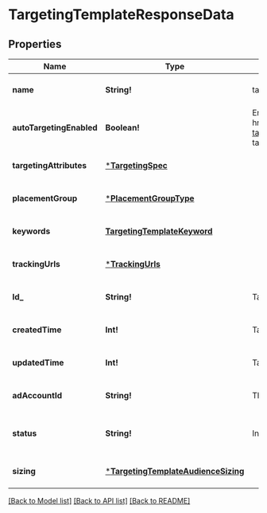 # TargetingTemplateResponseData

## Properties
Name | Type | Description | Notes
------------ | ------------- | ------------- | -------------
**name** | **String!** | targeting template name | [optional] [default to null]
**autoTargetingEnabled** | **Boolean!** | Enable auto-targeting for ad group. Also known as &lt;a href&#x3D;\&quot;https://help.pinterest.com/en/business/article/expanded-targeting\&quot; target&#x3D;\&quot;_blank\&quot;&gt;\&quot;expanded targeting\&quot;&lt;/a&gt;. | [optional] [default to true]
**targetingAttributes** | [***TargetingSpec**](TargetingSpec.md) |  | [optional] [default to null]
**placementGroup** | [***PlacementGroupType**](PlacementGroupType.md) |  | [optional] [default to null]
**keywords** | [**TargetingTemplateKeyword**](TargetingTemplateKeyword.md) |  | [optional] [default to null]
**trackingUrls** | [***TrackingUrls**](TrackingUrls.md) |  | [optional] [default to null]
**Id_** | **String!** | Targeting template ID. | [optional] [default to null]
**createdTime** | **Int!** | Targeting template created time. Unix timestamp in seconds. | [optional] [default to null]
**updatedTime** | **Int!** | Targeting template updated time.Unix timestamp in seconds. | [optional] [default to null]
**adAccountId** | **String!** | The ID of the advertiser that this targeting template belongs to. | [optional] [default to null]
**status** | **String!** | Indicate targeting template is active or Deleted | [optional] [default to ACTIVE]
**sizing** | [***TargetingTemplateAudienceSizing**](TargetingTemplateAudienceSizing.md) |  | [optional] [default to null]

[[Back to Model list]](../README.md#documentation-for-models) [[Back to API list]](../README.md#documentation-for-api-endpoints) [[Back to README]](../README.md)


